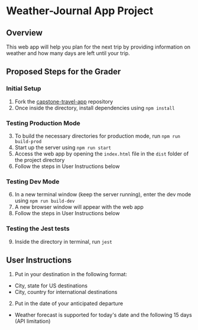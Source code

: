 # Weather-Journal App Project

## Overview
This web app will help you plan for the next trip by providing information on weather and how many days are left until your trip.

## Proposed Steps for the Grader
### Initial Setup
1. Fork the [capstone-travel-app](https://github.com/gvolichenko/capstone-travel-app) repository
2. Once inside the directory, install dependencies using `npm install`

### Testing Production Mode
3. To build the necessary directories for production mode, run `npm run build-prod`
4. Start up the server using `npm run start`
5. Access the web app by opening the `index.html` file in the `dist` folder of the project directory
6. Follow the steps in User Instructions below

### Testing Dev Mode
6. In a new terminal window (keep the server running), enter the dev mode using `npm run build-dev`
7. A new browser window will appear with the web app
8. Follow the steps in User Instructions below

### Testing the Jest tests
9. Inside the directory in terminal, run `jest`

## User Instructions 
1. Put in your destination in the following format:
- City, state for US destinations
- City, country for international destinations

2. Put in the date of your anticipated departure
- Weather forecast is supported for today's date and the following 15 days (API limitation)